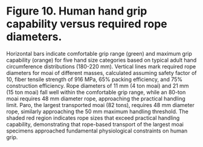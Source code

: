 # Figure 10. Human hand grip capability versus required rope diameters.

Horizontal bars indicate comfortable grip range (green) and maximum grip capability (orange) for five hand size categories based on typical adult hand circumference distributions (180-220 mm). Vertical lines mark required rope diameters for moai of different masses, calculated assuming safety factor of 10, fiber tensile strength of 916 MPa, 65% packing efficiency, and 75% construction efficiency. Rope diameters of 11 mm (4 ton moai) and 21 mm (15 ton moai) fall well within the comfortable grip range, while an 80-ton moai requires 48 mm diameter rope, approaching the practical handling limit. Paro, the largest transported moai (82 tons), requires 48 mm diameter rope, similarly approaching the 50 mm maximum handling threshold. The shaded red region indicates rope sizes that exceed practical handling capability, demonstrating that rope-based transport of the largest moai specimens approached fundamental physiological constraints on human grip.
